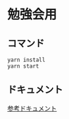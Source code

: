 # 勉強会用

## コマンド

```terminal
yarn install
yarn start
```

## ドキュメント

[参考ドキュメント](https://docs.google.com/presentation/d/1KSGU612DQsAClv-PZwZT-WDn1V3HQ5Ak-m78r2zFAdc/edit?usp=sharing)

